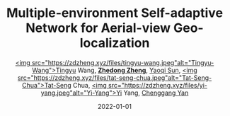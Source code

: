 ---
title: "Multiple-environment Self-adaptive Network for Aerial-view Geo-localization"
collection: publications
permalink: /publication/Multiple2022
date: 2022-01-01
doi: 
keywords: 
venue: 'arXiv:2204.08381'
author: '<a href="https://zdzheng.xyz/authors/Tingyu-Wang" class="author"><img src="https://zdzheng.xyz/files/tingyu-wang.jpeg"alt="Tingyu-Wang">Tingyu Wang</a>, <strong><a href="https://zdzheng.xyz/authors/Zhedong-Zheng" class="author">Zhedong Zheng</a></strong>, <a href="https://zdzheng.xyz/authors/Yaoqi-Sun" class="author">Yaoqi Sun</a>, <a href="https://zdzheng.xyz/authors/Tat-Seng-Chua" class="author"><img src="https://zdzheng.xyz/files/tat-seng-chua.jpeg"alt="Tat-Seng-Chua">Tat-Seng Chua</a>, <a href="https://zdzheng.xyz/authors/Yi-Yang" class="author"><img src="https://zdzheng.xyz/files/yi-yang.jpeg"alt="Yi-Yang">Yi Yang</a>, <a href="https://zdzheng.xyz/authors/Chenggang-Yan" class="author">Chenggang Yan</a>'
sqlauthor: 'Tingyu Wang, Zhedong Zheng, Yaoqi Sun, Tat Seng Chua, Yi Yang, Chenggang Yan, '
citation: ' Tingyu Wang,  Zhedong Zheng,  Yaoqi Sun,  Tat-Seng Chua,  Yi Yang,  Chenggang Yan, &quot;Multiple-environment Self-adaptive Network for Aerial-view Geo-localization.&quot; arXiv:2204.08381, 2022.'
pub_year: '2022'
bib: >
    @inproceedings{wang2022multiple,<br>author = "Wang, Tingyu and Zheng, Zhedong and Sun, Yaoqi and Chua, Tat-Seng and Yang, Yi and Yan, Chenggang",<br>title = "Multiple-environment Self-adaptive Network for Aerial-view Geo-localization",<br>booktitle = "arXiv:2204.08381",<br>year = "2022"
    }

---